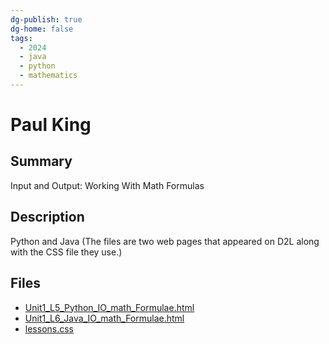 ```yaml
---
dg-publish: true
dg-home: false
tags:
  - 2024
  - java
  - python
  - mathematics
---
```


# Paul King

## Summary

Input and Output: Working With Math Formulas

## Description

Python and Java (The files are two web pages that appeared on D2L along with the CSS file they use.)

## Files

*   [Unit1\_L5\_Python\_IO\_math\_Formulae.html](resources/Paul_King/Unit1_L5_Python_IO_math_Formulae.html)
*   [Unit1\_L6\_Java\_IO\_math\_Formulae.html](resources/Paul_King/Unit1_L6_Java_IO_math_Formulae.html)
*   [lessons.css](resources/Paul_King/lessons.css)
